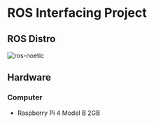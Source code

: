 # ROS Interfacing Project
## ROS Distro
![ros-noetic](https://i2.wp.com/varhowto.com/wp-content/uploads/2020/06/ROS-Noetic.png)
## Hardware
### Computer
- Raspberry Pi 4 Model B 2GB
